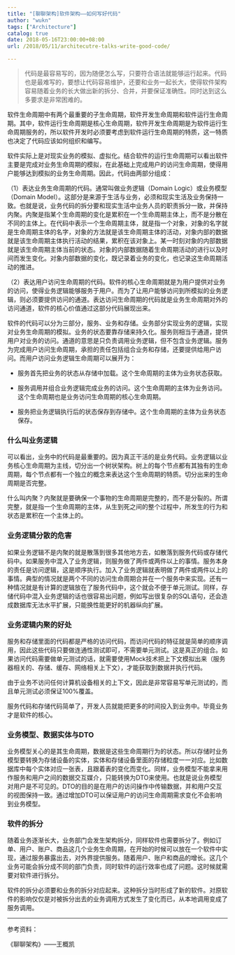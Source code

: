 ```yaml
---
title: "[聊聊架构]软件架构——如何写好代码"
author: "wukn"
tags: ["Architecture"]
catalog: true
date: 2018-05-16T23:00:00+08:00
url: /2018/05/11/architecutre-talks-write-good-code/

---
```


> 代码是最容易写的，因为随便怎么写，只要符合语法就能够运行起来。代码也是最难写的，要想让代码容易维护，还要和业务一起长大，使得软件架构容易随着业务的长大做出新的拆分、合并，并要保证准确性。同时达到这么多要求是非常困难的。

<!--more-->

软件生命周期中有两个最重要的子生命周期，软件开发生命周期和软件运行生命周期。其中，软件运行生命周期是核心生命周期，软件开发生命周期是为软件运行生命周期服务的，所以软件开发时必须要考虑到软件运行生命周期的特质，这一特质也决定了代码应该如何组织和编写。

软件实际上是对现实业务的模拟、虚拟化。结合软件的运行生命周期可以看出软件主要是完成对业务生命周期的模拟，在此基础上完成用户的访问生命周期，使得用户能够达到模拟的业务生命周期。因此，代码由两部分组成：

（1）表达业务生命周期的代码。通常叫做业务逻辑（Domain Logic）或业务模型（Domain Model）。这部分是来源于生活与业务，必须和现实生活及业务保持一致。也就是说，业务代码的拆分要和现实生活中业务人员的职责拆分一致，并保持内聚。内聚是指某个生命周期的变化是累积在一个生命周期主体上，而不是分散在不同的主体上。在代码中表示一个生命周期主体，就是指一个对象，对象的名字就是生命周期主体的名字，对象的方法就是该生命周期主体的活动，对象内部的数据就是该生命周期主体执行活动的结果，累积在该对象上。某一时刻对象的内部数据就是该生命周期主体当前的状态。对象的内部数据随着生命周期活动的进行以及时间而发生变化。对象内部数据的变化，既记录着业务的变化，也记录这生命周期活动的推进。

（2）表达用户访问生命周期的代码。软件的核心生命周期就是为用户提供对业务的访问，使得业务逻辑能够服务于用户。而为了让用户能够访问到所模拟的业务逻辑，则必须要提供访问的通道。表达访问生命周期的代码就是业务生命周期对外的访问通道，软件的核心价值通过这部分代码展现出来。

软件的代码可以分为三部分，服务、业务和存储。业务部分实现业务的逻辑，实现对业务生命周期的模拟。业务的状态要靠存储来持久化。服务则相当于通道，提供用户对业务的访问。通道的意思是只负责调用业务逻辑，但不包含业务逻辑。服务为完成用户访问生命周期，承担的责任包括组合业务和存储，还要提供给用户访问。而用户访问业务逻辑生命周期可以展开为：

* 服务首先把业务的状态从存储中加载。这个生命周期的主体为业务状态获取。

* 服务调用并组合业务逻辑完成业务的访问。这个生命周期的主体为业务访问。这个生命周期也是业务访问生命周期的核心生命周期。

* 服务把业务逻辑执行后的状态保存到存储中。这个生命周期的主体为业务状态保存。

### 什么叫业务逻辑

可以看出，业务中的代码是最重要的。因为真正干活的是业务代码。业务逻辑以业务核心生命周期为主线，切分出一个树状架构。树上的每个节点都有其独有的生命周期，每个节点都有一个独立的概念来表达这个生命周期的特质。切分出来的生命周期是否完整。

什么叫内聚？内聚就是要确保一个事物的生命周期是完整的，而不是分裂的。所谓完整，就是指一个生命周期的主体，从生到死之间的整个过程中，所发生的行为和状态是累积在一个主体上的。

### 业务逻辑分散的危害

如果业务逻辑不是内聚的就是散落到很多其他地方去，如散落到服务代码或存储代码中。如果服务中混入了业务逻辑，则服务做了两件或两件以上的事情。服务本身的责任是访问逻辑，这是顺序执行。加入了业务逻辑就表明做了两件或两件以上的事情。典型的情况就是两个不同的访问生命周期合并在一个服务中来实现。还有一种情况就是有计算的逻辑放在了服务代码中，这个就会不便于单元测试。同样，存储代码中混入业务逻辑的话也很容易出问题，例如写出很复杂的SQL语句，还会造成数据库无法水平扩展，只能换性能更好的机器纵向扩展。

### 业务逻辑内聚的好处

服务和存储里面的代码都是严格的访问代码，而访问代码的特征就是简单的顺序调用，因此这些代码只要做连通性测试即可，不需要单元测试。这是真正的组合。如果访问代码需要做单元测试的话，就需要使用Mock技术把上下文模拟出来（服务器相关的、存储、缓存、网络相关上下文），才能获取到数据并执行代码。

由于业务不访问任何计算机设备相关的上下文，因此是非常容易写单元测试的，而且单元测试必须保证100%覆盖。

服务代码和存储代码简单了，开发人员就能把更多的时间投入到业务中。毕竟业务才是软件的核心。

### 业务模型、数据实体与DTO

业务模型关心的是其生命周期，数据是这些生命周期行为的状态。所以存储时业务模型要转换为存储设备的实体，实体和存储设备里面的存储粒度一一对应。比如数据库中每个实体对应一张表，且跟着表的变化而变化。同样，业务模型不能拿来用作服务和用户之间的数据交互媒介，只能转换为DTO来使用。也就是说业务模型对用户是不可见的。DTO的目的是在用户的访问操作中传输数据，并和用户交互的视图保持一致。通过增加DTO可以保证用户的访问生命周期需求变化不会影响到业务模型。

### 软件的拆分

随着业务逐渐长大，业务部门会发生架构拆分，同样软件也需要拆分了。例如订单、用户、账户、商品这几个业务生命周期，在开始的时候可以放在一个软件中实现，通过服务暴露出去，对外界提供服务。随着用户、账户和商品的增长。这几个业务可能会拆分成不同的部门负责，同时软件的运行效率也成了问题。这时候就需要对软件进行拆分。

软件的拆分必须要和业务的拆分对应起来。这种拆分当时形成了新的软件。对原软件的影响仅仅是对被拆分出去的业务调用方式发生了变化而已，从本地调用变成了服务调用。

---

参考资料：

《聊聊架构》——王概凯
